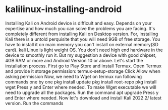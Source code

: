 # kalilinux-installing-android
Installing Kali on Android device is difficult and easy. Depends on your expertise and how much you can solve the problems you are facing. It's completely different from installing Kali on Desktop version. For, installing Kali there is a untold perquisite that you will need 9GB of free storage. You have to install it on main memory you can't install on external memory(SD card). kali Linux is light weight OS. You don't need high end hardware in the device to smoothly run it. But my suggestion a device with good chipset, 4GB RAM or more and Android Version 10 or above. Let's start the installation process. First go to Play Store and install Termux. Open Termux and provide it storage permission: termux-setup-storage  Click Allow when asking permission  Now, we need to Wget on termux run following commands one by one pkg install update pkg install root-repo pkg install wget Press y and Enter where needed. To make Wget executable we will need to upgrade all the packages. Run the command apt upgrade Press y and Enter where needed.  Now let's download and install Kali 2022.2/ latest version. Run the commands
